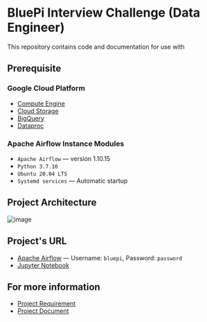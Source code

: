 # BluePi Interview Challenge (Data Engineer)

This repository contains code and documentation for use with

## Prerequisite
### Google Cloud Platform
* [Compute Engine](https://cloud.google.com/compute)
* [Cloud Storage](https://cloud.google.com/storage)
* [BigQuery](https://cloud.google.com/bigquery)
* [Dataproc](https://cloud.google.com/dataproc)

### Apache Airflow Instance Modules
* `Apache Airflow` — version 1.10.15
* `Python 3.7.10`
* `Ubuntu 20.04 LTS`
* `Systemd services` — Automatic startup

## Project Architecture
![image](https://user-images.githubusercontent.com/30399159/117000335-201dc700-ad0b-11eb-96fd-f2050c0ab7c9.png)

## Project's URL
* [Apache Airflow](http://35.213.169.173:8080/home) — Username: `bluepi`, Password: `password`
* [Jupyter Notebook](https://oqw2nil25vfwtchkittgjsw6ii-dot-asia-southeast1.dataproc.googleusercontent.com/jupyter/lab/)

## For more information
* [Project Requirement](https://github.com/novazie1337/bluepi-data-engineer-exam/blob/master/Data%20Engineer%20Exam%20-%20bluePi.pdf)
* [Project Document](https://github.com/novazie1337/bluepi-data-engineer-exam/blob/master/Interview%20Challenge%20-%20Document.docx)
